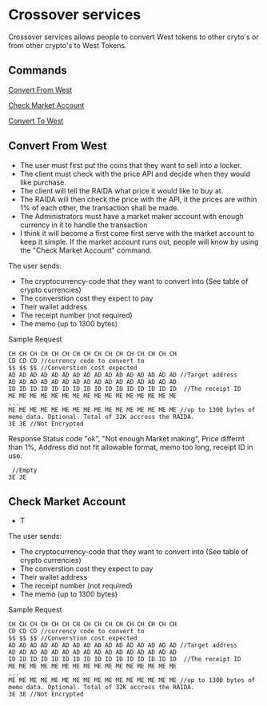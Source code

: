 # Crossover services
Crossover services allows people to convert West tokens to other cryto's or from other crypto's to West Tokens.

## Commands

[Convert From West](#convert_from_west) 

[Check Market Account](#check_market_account)

[Convert To West](#convert_to_west)

## Convert From West
* The user must first put the coins that they want to sell into a locker.
* The client must check with the price API and decide when they would like purchase. 
* The client will tell the RAIDA what price it would like to buy at.
* The RAIDA will then check the price with the API, it the prices are within 1% of each other, the transaction shall be made. 
* The Administrators must have a market maker account with enough currency in it to handle the transaction
* I think it will become a first come first serve with the market account to keep it simple. If the market account runs out, people will know by using the "Check Market Account" command. 

The user sends:
* The cryptocurrency-code that they want to convert into (See table of crypto currencies)
* The converstion cost they expect to pay
* Their wallet address
* The receipt number (not required)
* The memo (up to 1300 bytes)


Sample Request
```
CH CH CH CH CH CH CH CH CH CH CH CH CH CH CH CH
CD CD CD //currency code to convert to
$$ $$ $$ //Converstion cost expected
AD AD AD AD AD AD AD AD AD AD AD AD AD AD AD AD //Target address
AD AD AD AD AD AD AD AD AD AD AD AD AD AD AD AD
ID ID ID ID ID ID ID ID ID ID ID ID ID ID ID ID  //The receipt ID 
ME ME ME ME ME ME ME ME ME ME ME ME ME ME ME ME
...
ME ME ME ME ME ME ME ME ME ME ME ME ME ME ME ME //up to 1300 bytes of memo data. Optional. Total of 32K accross the RAIDA. 
3E 3E //Not Encrypted
```

Response 
Status code "ok", "Not enough Market making", Price differnt than 1%, Address did not fit allowable format, memo too long, receipt ID in use. 
```
 //Empty 
3E 3E 

```

## Check Market Account
* T

The user sends:
* The cryptocurrency-code that they want to convert into (See table of crypto currencies)
* The converstion cost they expect to pay
* Their wallet address
* The receipt number (not required)
* The memo (up to 1300 bytes)


Sample Request
```
CH CH CH CH CH CH CH CH CH CH CH CH CH CH CH CH
CD CD CD //currency code to convert to
$$ $$ $$ //Converstion cost expected
AD AD AD AD AD AD AD AD AD AD AD AD AD AD AD AD //Target address
AD AD AD AD AD AD AD AD AD AD AD AD AD AD AD AD
ID ID ID ID ID ID ID ID ID ID ID ID ID ID ID ID  //The receipt ID 
ME ME ME ME ME ME ME ME ME ME ME ME ME ME ME ME
...
ME ME ME ME ME ME ME ME ME ME ME ME ME ME ME ME //up to 1300 bytes of memo data. Optional. Total of 32K accross the RAIDA. 
3E 3E //Not Encrypted
```
